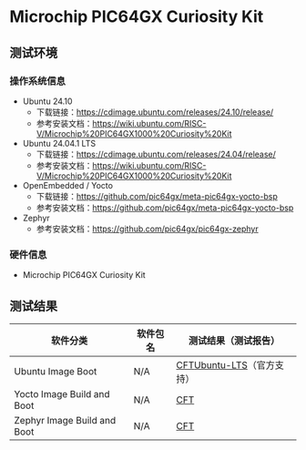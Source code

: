# Microchip PIC64GX Curiosity Kit

## 测试环境

### 操作系统信息

- Ubuntu 24.10
    - 下载链接：https://cdimage.ubuntu.com/releases/24.10/release/
    - 参考安装文档：https://wiki.ubuntu.com/RISC-V/Microchip%20PIC64GX1000%20Curiosity%20Kit
- Ubuntu 24.04.1 LTS
    - 下载链接：https://cdimage.ubuntu.com/releases/24.04/release/
    - 参考安装文档：https://wiki.ubuntu.com/RISC-V/Microchip%20PIC64GX1000%20Curiosity%20Kit
- OpenEmbedded / Yocto
    - 下载链接：https://github.com/pic64gx/meta-pic64gx-yocto-bsp
    - 参考安装文档：https://github.com/pic64gx/meta-pic64gx-yocto-bsp
- Zephyr
    - 参考安装文档：https://github.com/pic64gx/pic64gx-zephyr

### 硬件信息

- Microchip PIC64GX Curiosity Kit

## 测试结果

| 软件分类                    | 软件包名 | 测试结果（测试报告）      |
| --------------------------- | -------- | ------------------------- |
| Ubuntu Image Boot           | N/A      | [CFT][Ubuntu][Ubuntu-LTS]（官方支持） |
| Yocto Image Build and Boot  | N/A      | [CFT][Yocto]              |
| Zephyr Image Build and Boot | N/A      | [CFT][Zephyr]             |

[Ubuntu]: ./Ubuntu/README_zh.md
[Ubuntu-LTS]: ./Ubuntu/README_LTS_zh.md
[Yocto]: ./Yocto/README_zh.md
[Zephyr]: ./Zephyr/README_zh.md